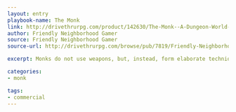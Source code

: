```yaml
---
layout: entry
playbook-name: The Monk
link: http://drivethrurpg.com/product/142630/The-Monk--A-Dungeon-World-Playbook
author: Friendly Neighborhood Gamer
source: Friendly Neighborhood Gamer
source-url: http://drivethrurpg.com/browse/pub/7819/Friendly-Neighborhood-Gamer

excerpt: Monks do not use weapons, but, instead, form elaborate techniques of martial prowess by merging known tags together.

categories:
- monk

tags:
- commercial
---
```

